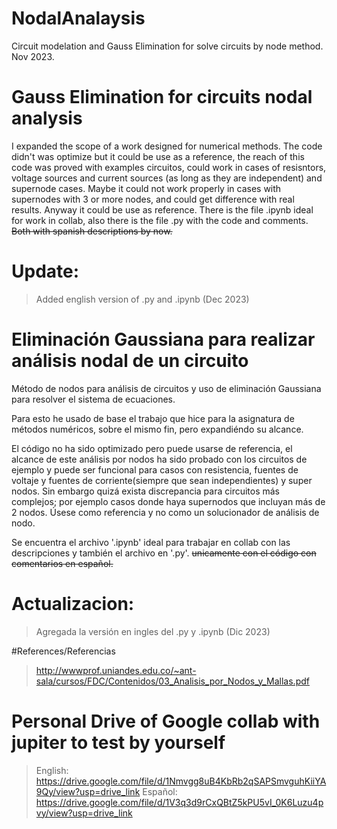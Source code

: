 # NodalAnalaysis
Circuit modelation and Gauss Elimination for solve circuits by node method. Nov 2023.

# Gauss Elimination for circuits nodal analysis 
I expanded the scope of a work designed for numerical methods.
The code didn't was optimize but it could be use as a reference, the reach of this code was proved with examples circuitos, could work in cases of resisntors, voltage sources and current sources (as long as they are independent) and supernode cases. Maybe it could not work properly in cases with supernodes with 3 or more nodes, and could get difference with real results. Anyway it could be use as reference.
There is the file .ipynb ideal for work in collab, also there is the file .py with the code and comments. ~~Both with spanish descriptions by now.~~
# Update: 
  > Added english version of .py and .ipynb (Dec 2023)

# Eliminación Gaussiana para realizar análisis nodal de un circuito
Método de nodos para análisis de circuitos y uso de eliminación Gaussiana para resolver el sistema de ecuaciones.

Para esto he usado de base el trabajo que hice para la asignatura de métodos numéricos, sobre el mismo fin, pero expandiéndo su alcance.

El código no ha sido optimizado pero puede usarse de referencia, el alcance de este análisis por nodos ha sido probado con los circuitos de ejemplo y puede ser funcional para casos con resistencia, fuentes de voltaje y fuentes de corriente(siempre que sean independientes) y super nodos. Sin embargo quizá exista discrepancia para circuitos más complejos; por ejemplo casos donde haya supernodos que incluyan más de 2 nodos. Úsese como referencia y no como un solucionador de análisis de nodo.

Se encuentra el archivo '.ipynb' ideal para trabajar en collab con las descripciones y también el archivo en '.py'. ~~unicamente con el código con comentarios en español.~~
# Actualizacion: 
  > Agregada la versión en ingles del .py y .ipynb (Dic 2023)

#References/Referencias
  > http://wwwprof.uniandes.edu.co/~ant-sala/cursos/FDC/Contenidos/03_Analisis_por_Nodos_y_Mallas.pdf

# Personal Drive of Google collab with jupiter to test by yourself
  >English:
    https://drive.google.com/file/d/1Nmvgg8uB4KbRb2qSAPSmvguhKiiYA9Qy/view?usp=drive_link
  >Español:
    https://drive.google.com/file/d/1V3q3d9rCxQBtZ5kPU5vI_0K6Luzu4pvy/view?usp=drive_link
